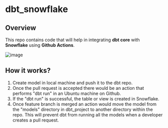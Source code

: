 # dbt_snowflake

## Overview
This repo contains code that will help in integrating **dbt core** with **Snowflake** using **Github Actions**.

![image](https://github.com/Vidaan/dbt_snowflake/assets/56769902/a37dbcd3-30c1-4c33-82e2-54fbe99ba90f)

## How it works?
1. Create model in local machine and push it to the dbt repo.
2. Once the pull request is accepted there would be an action that performs "dbt run" in an Ubuntu machine on Github.
3. If the "dbt run" is successful, the table or view is created in Snowflake.
4. Once feature branch is merged an action would move the model from the "models" directory in dbt_project to another directory within the repo.
   This will prevent dbt from running all the models when a developer creates a pull request.
